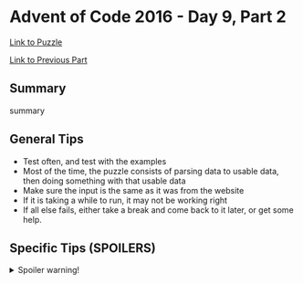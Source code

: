 # Advent of Code 2016 - Day 9, Part 2

[Link to Puzzle](https://adventofcode.com/2016/day/9#part2)

[Link to Previous Part](https://github.com/CodingAP/unofficial-aoc-syllabus/blob/main/years/2016/day9/part1.md)

## Summary
summary

## General Tips
- Test often, and test with the examples
- Most of the time, the puzzle consists of parsing data to usable data, then doing something with that usable data
- Make sure the input is the same as it was from the website
- If it is taking a while to run, it may not be working right
- If all else fails, either take a break and come back to it later, or get some help.

## Specific Tips (SPOILERS)
<details> <summary>Spoiler warning!</summary>

specific tips

</details>